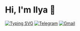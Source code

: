 # Hi, I'm Ilya :metal:

[![Typing SVG](https://readme-typing-svg.demolab.com?font=Fira+Code&pause=1000&color=FFC83D&repeat=false&random=false&width=435&lines=Python+developer)](https://git.io/typing-svg)
[![Telegram](https://img.shields.io/badge/-Telegram-1a1b27?style=flat-square&logo=Telegram)](https://t.me/BazaroZer0)
[![Gmail](https://img.shields.io/badge/-Gmail-1a1b27?style=flat-square&logo=Gmail)](mailto:finatov05@gmail.com)
